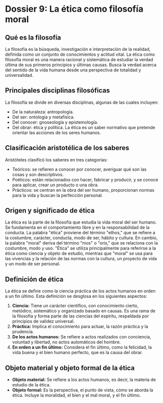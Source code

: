# Dossier 9: La ética como filosofía moral

## Qué es la filosofía

La filosofía es la búsqueda, investigación e interpretación de la realidad, definida como un conjunto de conocimientos y actitud vital. La ética como filosofía moral es una manera racional y sistemática de estudiar la verdad última de sus primeros principios y últimas causas. Busca la verdad acerca del sentido de la vida humana desde una perspectiva de totalidad y universalidad.

## Principales disciplinas filosóficas

La filosofía se divide en diversas disciplinas, algunas de las cuales incluyen:
- De la naturaleza: antropología.
- Del ser: ontología y metafísica.
- Del conocer: gnoseología y epistemología.
- Del obrar: ética y política. La ética es un saber normativo que pretende orientar las acciones de los seres humanos.

## Clasificación aristotélica de los saberes

Aristóteles clasificó los saberes en tres categorías:
- Teóricos: se refieren a conocer por conocer, averiguar qué son las cosas y son descriptivos.
- Poéticos: están relacionados con hacer, fabricar y producir, y se conoce para aplicar, crear un producto o una obra.
- Prácticos: se centran en la obra del ser humano, proporcionan normas para la vida y buscan la perfección personal.

## Origen y significado de ética

La ética es la parte de la filosofía que estudia la vida moral del ser humano. Se fundamenta en el comportamiento libre y en la responsabilidad de la conducta. La palabra "ética" proviene del término "ethos," que se refiere a la costumbre, carácter, conducta, modo de ser, hábito y cultura. En cambio, la palabra "moral" deriva del término "mos" o "oris," que se relaciona con la costumbre, modo y uso. "Ética" se utiliza principalmente para referirse a la ética como ciencia y objeto de estudio, mientras que "moral" se usa para las vivencias y la relación de las normas con la cultura, un proyecto de vida y un modo de ser personal.

## Definición de ética

La ética se define como la ciencia práctica de los actos humanos en orden a un fin último. Esta definición se desglosa en los siguientes aspectos:
1. **Ciencia:** Tiene un carácter científico, con conocimiento cierto, metódico, sistemático y organizado basado en causas. Es una rama de la filosofía y forma parte de las ciencias del espíritu, respaldada por principios de validez universal.
2. **Práctica:** Implica el conocimiento para actuar, la razón práctica y la prudencia.
3. **De los actos humanos:** Se refiere a actos realizados con conciencia, voluntad y libertad, no actos automáticos del hombre.
4. **En orden a un fin último:** Considera el fin último, como la felicidad, la vida buena y el bien humano perfecto, que es la causa del obrar.

## Objeto material y objeto formal de la ética

- **Objeto material:** Se refiere a los actos humanos, es decir, la materia de estudio de la ética.
- **Objeto formal:** Es la perspectiva, el punto de vista, cómo se aborda la ética. Incluye la moralidad, el bien y el mal moral, y el fin último.

